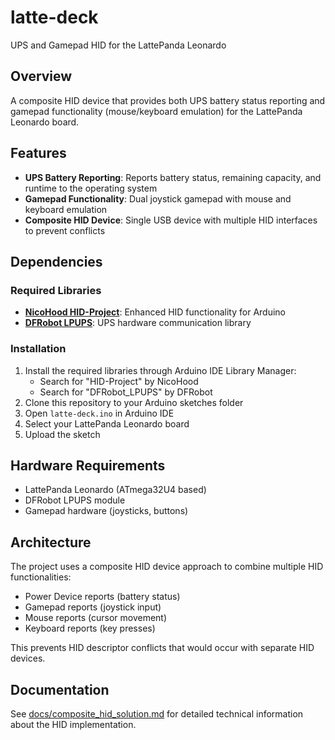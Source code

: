 # latte-deck
UPS and Gamepad HID for the LattePanda Leonardo

## Overview
A composite HID device that provides both UPS battery status reporting and gamepad functionality (mouse/keyboard emulation) for the LattePanda Leonardo board.

## Features
- **UPS Battery Reporting**: Reports battery status, remaining capacity, and runtime to the operating system
- **Gamepad Functionality**: Dual joystick gamepad with mouse and keyboard emulation
- **Composite HID Device**: Single USB device with multiple HID interfaces to prevent conflicts

## Dependencies

### Required Libraries
- **[NicoHood HID-Project](https://github.com/NicoHood/HID)**: Enhanced HID functionality for Arduino
- **[DFRobot LPUPS](https://github.com/DFRobot/DFRobot_LPUPS)**: UPS hardware communication library

### Installation
1. Install the required libraries through Arduino IDE Library Manager:
   - Search for "HID-Project" by NicoHood
   - Search for "DFRobot_LPUPS" by DFRobot
2. Clone this repository to your Arduino sketches folder
3. Open `latte-deck.ino` in Arduino IDE
4. Select your LattePanda Leonardo board
5. Upload the sketch

## Hardware Requirements
- LattePanda Leonardo (ATmega32U4 based)
- DFRobot LPUPS module
- Gamepad hardware (joysticks, buttons)

## Architecture
The project uses a composite HID device approach to combine multiple HID functionalities:
- Power Device reports (battery status)
- Gamepad reports (joystick input)
- Mouse reports (cursor movement)
- Keyboard reports (key presses)

This prevents HID descriptor conflicts that would occur with separate HID devices.

## Documentation
See [docs/composite_hid_solution.md](docs/composite_hid_solution.md) for detailed technical information about the HID implementation.
